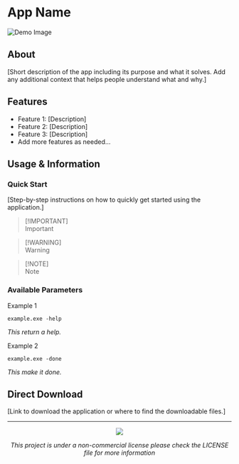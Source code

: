 # App Name

![Demo Image](path/to/demo-image.png)

## About

[Short description of the app including its purpose and what it solves. Add any additional context that helps people understand what and why.]

## Features

- Feature 1: [Description]
- Feature 2: [Description]
- Feature 3: [Description]
- Add more features as needed...

## Usage & Information

### Quick Start

[Step-by-step instructions on how to quickly get started using the application.]

> [!IMPORTANT]\
> Important

> [!WARNING]\
> Warning

> [!NOTE]\
> Note


### Available Parameters

Example 1
```shell
example.exe -help
```
*This return a help.*

Example 2
```shell
example.exe -done
```
*This make it done.*


## Direct Download

[Link to download the application or where to find the downloadable files.]


---
<p align="center"><a href="https://github.com/SegoCode/AutoWall/graphs/contributors">
  <img src="https://contrib.rocks/image?repo=SegoCode/AutoWall" />
</a></p>

<p align="center"><i>This project is under a non-commercial license please check the LICENSE file for more information</i></p>



